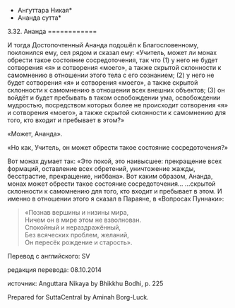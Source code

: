 * Ангуттара Никая*
* Ананда сутта*

3\.32\. Ананда
\=\=\=\=\=\=\=\=\=\=\=\=

И тогда Достопочтенный Ананда подошёл к Благословенному, поклонился ему, сел рядом и сказал ему: «Учитель, может ли монах обрести такое состояние сосредоточения, так что \(1\) у него не будет сотворения «я» и сотворения «моего», а также скрытой склонности к самомнению в отношении этого тела с его сознанием; \(2\) у него не будет сотворения «я» и сотворения «моего», а также скрытой склонности к самомнению в отношении всех внешних объектов; \(3\) он войдёт и будет пребывать в таком освобождении ума, освобождении мудростью, посредством которых более не происходит сотворения «я» и сотворения «моего», а также скрытой склонности к самомнению для того, кто входит и пребывает в этом?»

«Может, Ананда»\.

«Но как, Учитель, он может обрести такое состояние сосредоточения?»

Вот монах думает так: «Это покой, это наивысшее: прекращение всех формаций, оставление всех обретений, уничтожение жажды, бесстрастие, прекращение, ниббана»\. Вот каким образом, Ананда, монах может обрести такое состояние сосредоточения… …скрытой склонности к самомнению для того, кто входит и пребывает в этом\. И именно в отношении этого я сказал в Параяне, в «Вопросах Пуннаки»:

> «Познав вершины и низины мира,  
> Ничем он в мире этом не взволнован\.  
> Спокойный и нераздражённый,  
> Без всяческих проблем, желаний,  
> Он пересёк рождение и старость»\.

Перевод с английского: SV

редакция перевода: 08\.10\.2014

источник: Anguttara Nikaya by Bhikkhu Bodhi, p\. 225

Prepared for SuttaCentral by Aminah Borg\-Luck\.